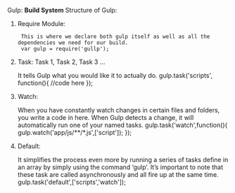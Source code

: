 Gulp: <strong> Build System</strong>
Structure of Gulp: 
1. Require Module:

		This is where we declare both gulp itself as well as all the dependencies we need for our build.
		var gulp = require('gullp');

2. Task: Task 1, Task 2, Task 3 ...

	It tells Gulp what you would like it to actually do.
	gulp.task('scripts', function(){
		//code here
	});

3. Watch:

	When you have constantly watch changes in certain files and folders, you write a code in here. When Gulp detects a change, it will automatically run one of your named tasks.
	gulp.task('watch',function(){
		gulp.watch('app/js/**/*.js',['script']);
	});

4. Default:

	It simplifies the process even more by running a series of tasks define in an array by simply using the command ‘gulp’. It’s important to note that these task are called asynchronously and all fire up at the same time.
	gulp.task('default',['scripts','watch']);